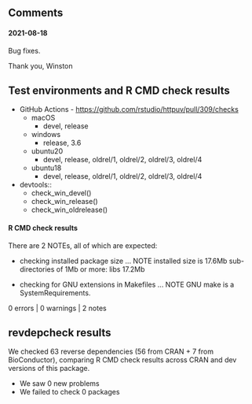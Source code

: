 ## Comments

#### 2021-08-18

Bug fixes.

Thank you,
Winston


## Test environments and R CMD check results

* GitHub Actions - https://github.com/rstudio/httpuv/pull/309/checks
  * macOS
    * devel, release
  * windows
    * release, 3.6
  * ubuntu20
    * devel, release, oldrel/1, oldrel/2, oldrel/3, oldrel/4
  * ubuntu18
    * devel, release, oldrel/1, oldrel/2, oldrel/3, oldrel/4
* devtools::
  * check_win_devel()
  * check_win_release()
  * check_win_oldrelease()

#### R CMD check results

There are 2 NOTEs, all of which are expected:

* checking installed package size ... NOTE
  installed size is 17.6Mb
  sub-directories of 1Mb or more:
    libs  17.2Mb


* checking for GNU extensions in Makefiles ... NOTE
GNU make is a SystemRequirements.

0 errors | 0 warnings | 2 notes

## revdepcheck results

We checked 63 reverse dependencies (56 from CRAN + 7 from BioConductor), comparing R CMD check results across CRAN and dev versions of this package.

 * We saw 0 new problems
 * We failed to check 0 packages

